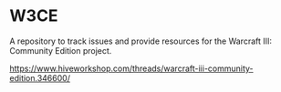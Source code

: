# W3CE
A repository to track issues and provide resources for the Warcraft III: Community Edition project.

https://www.hiveworkshop.com/threads/warcraft-iii-community-edition.346600/
